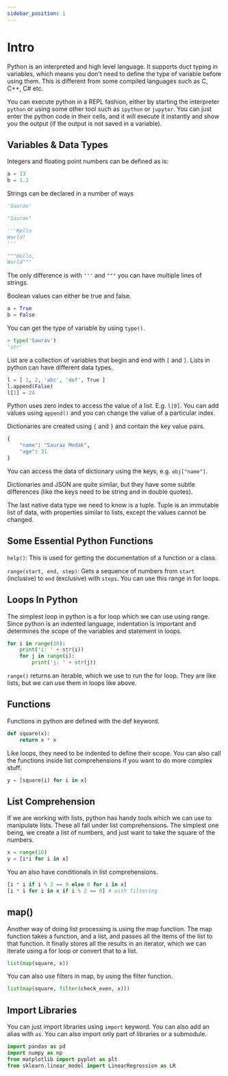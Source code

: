 ```yaml
---
sidebar_position: 1
---
```

# Intro

Python is an interpreted and high level language. It supports duct typing in variables, which means you don't need to define the type of variable before using them. This is different from some compiled languages such as C, C++, C# etc. 

You can execute python in a REPL fashion, either by starting the interpreter `python` or using some other tool such as `ipython` or `jupyter`. You can just enter the python code in their cells, and it will execute it instantly and show you the output (if the output is not saved in a variable).

## Variables & Data Types

Integers and floating point numbers can be defined as is:

```python
a = 13
b = 1.2
```

Strings can be declared in a number of ways

```python
'Saurav'

"Saurav"

'''Hello
World!
'''

"""Hello,
World"""
```

The only difference is with `'''` and `"""` you can have multiple lines of strings.

Boolean values can either be true and false.

```python
a = True
b = False
```

You can get the type of variable by using `type()`.

```python
> type('Saurav')
'str'
```

List are a collection of variables that begin and end with `[` and `]`. Lists in python can have different data types. 

```python
l = [ 1, 2, 'abc', 'def', True ]
l.append(False)
l[1] = 24
```

Python uses zero index to access the value of a list. E.g. `l[0]`. You can add values using `append()` and you can change the value of a particular index.

Dictionaries are created using `{` and `}` and contain the key value pairs. 

```python
{
	"name": "Saurav Modak",
	"age": 31
}
```

You can access the data of dictionary using the keys, e.g. `obj["name"]`. 

Dictionaries and JSON are quite similar, but they have some subtle differences (like the keys need to be string and in double quotes).

The last native data type we need to know is a tuple. Tuple is an immutable list of data, with properties similar to lists, except the values cannot be changed. 

## Some Essential Python Functions

`help()`: This is used for getting the documentation of a function or a class. 

`range(start, end, step)`: Gets a sequence of numbers from `start` (inclusive) to `end` (exclusive) with `steps`. You can use this range in for loops. 

## Loops In  Python

The simplest loop in python is a for loop which we can use using range. Since python is an indented language, indentation is important and determines the scope of the variables and statement in loops. 

```python
for i in range(10):
    print('i: ' + str(i))
    for j in range(i):
        print('j: ' + str(j))
```

`range()` returns an iterable, which we use to run the for loop. They are like lists, but we can use them in loops like above. 

## Functions

Functions in python are defined with the def keyword. 

```python
def square(x):
	return x * x
```

Like loops, they need to be indented to define their scope. You can also call the functions inside list comprehensions if you want to do more complex stuff. 

```python
y = [square(i) for i in x]
```

## List Comprehension

If we are working with lists, python has handy tools which we can use to manipulate lists. These all fall under list comprehensions. The simplest one being, we create a list of numbers, and just want to take the square of the numbers. 

```python
x = range(10)
y = [i*i for i in x]
```

You an also have conditionals in list comprehensions. 

```python
[i * i if i % 2 == 0 else 0 for i in x]
[i * i for i in x if i % 2 == 0] # with filtering
```

## map()

Another way of doing list processing is using the map function. The map function takes a function, and a list, and passes all the items of the list to that function. It finally stores all the results in an iterator, which we can iterate using a for loop or convert that to a list. 

```python
list(map(square, x))
```

You can also use filters in map, by using the filter function. 

```python
list(map(square, filter(check_even, x)))
```

## Import Libraries

You can just import libraries using `import` keyword. You can also add an alias with `as`. You can also import only part of libraries or a submodule. 

```python
import pandas as pd
import numpy as np
from matplotlib import pyplot as plt
from sklearn.linear_model import LinearRegression as LR
```

